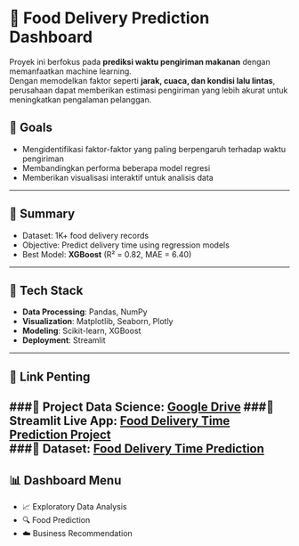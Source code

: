 # 🍔 Food Delivery Prediction Dashboard

Proyek ini berfokus pada **prediksi waktu pengiriman makanan** dengan memanfaatkan machine learning.  
Dengan memodelkan faktor seperti **jarak, cuaca, dan kondisi lalu lintas**, perusahaan dapat memberikan estimasi pengiriman yang lebih akurat untuk meningkatkan pengalaman pelanggan.  

## 🎯 Goals
- Mengidentifikasi faktor-faktor yang paling berpengaruh terhadap waktu pengiriman  
- Membandingkan performa beberapa model regresi  
- Memberikan visualisasi interaktif untuk analisis data  

---

## 📌 Summary
- Dataset: 1K+ food delivery records  
- Objective: Predict delivery time using regression models  
- Best Model: **XGBoost** (R² = 0.82, MAE = 6.40)  

---

## 🔧 Tech Stack
- **Data Processing**: Pandas, NumPy  
- **Visualization**: Matplotlib, Seaborn, Plotly  
- **Modeling**: Scikit-learn, XGBoost
- **Deployment**: Streamlit

---

## 📎 Link Penting  
###📂 **Project Data Science**: [Google Drive](https://drive.google.com/drive/folders/1ozbu6NxpJpzdxsO9cMOWpijmqrU5LgsB?usp=drive_link)
###🔗 **Streamlit Live App**: [Food Delivery Time Prediction Project](https://projectfoodprediction.streamlit.app/)  
###🛵 **Dataset**: [Food Delivery Time Prediction](https://www.kaggle.com/datasets/denkuznetz/food-delivery-time-prediction)  
---

## 📊 Dashboard Menu
- 📈 Exploratory Data Analysis
- 🔍 Food Prediction
- ☁️ Business Recommendation
